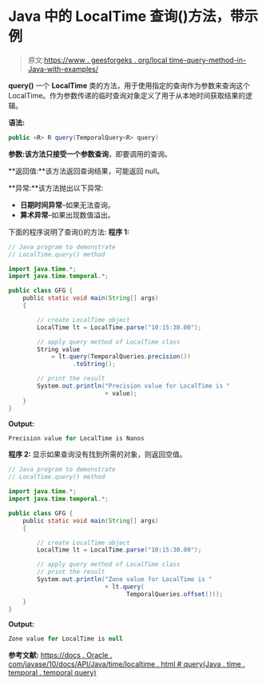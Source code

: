 # Java 中的 LocalTime 查询()方法，带示例

> 原文:[https://www . geesforgeks . org/local time-query-method-in-Java-with-examples/](https://www.geeksforgeeks.org/localtime-query-method-in-java-with-examples/)

**query()** 一个 **LocalTime** 类的方法，用于使用指定的查询作为参数来查询这个 LocalTime。作为参数传递的临时查询对象定义了用于从本地时间获取结果的逻辑。

**语法:**

```java
public <R> R query(TemporalQuery<R> query)

```

**参数:**该方法只接受一个参数**查询**，即要调用的查询。

**返回值:**该方法返回查询结果，可能返回 null。

**异常:**该方法抛出以下异常:

*   **日期时间异常**–如果无法查询。
*   **算术异常**–如果出现数值溢出。

下面的程序说明了查询()的方法:
**程序 1:**

```java
// Java program to demonstrate
// LocalTime.query() method

import java.time.*;
import java.time.temporal.*;

public class GFG {
    public static void main(String[] args)
    {

        // create LocalTime object
        LocalTime lt = LocalTime.parse("10:15:30.00");

        // apply query method of LocalTime class
        String value
            = lt.query(TemporalQueries.precision())
                  .toString();

        // print the result
        System.out.println("Precision value for LocalTime is "
                           + value);
    }
}
```

**Output:**

```java
Precision value for LocalTime is Nanos

```

**程序 2:** 显示如果查询没有找到所需的对象，则返回空值。

```java
// Java program to demonstrate
// LocalTime.query() method

import java.time.*;
import java.time.temporal.*;

public class GFG {
    public static void main(String[] args)
    {

        // create LocalTime object
        LocalTime lt = LocalTime.parse("10:15:30.00");

        // apply query method of LocalTime class
        // print the result
        System.out.println("Zone value for LocalTime is "
                           + lt.query(
                                 TemporalQueries.offset()));
    }
}
```

**Output:**

```java
Zone value for LocalTime is null

```

**参考文献:**
[https://docs . Oracle . com/javase/10/docs/API/Java/time/localtime . html # query(Java . time . temporal . temporal query)](https://docs.oracle.com/javase/10/docs/api/java/time/LocalTime.html#query(java.time.temporal.TemporalQuery))